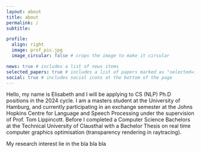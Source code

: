 ```yaml
---
layout: about
title: about
permalink: /
subtitle:

profile:
  align: right
  image: prof_pic.jpg
  image_circular: false # crops the image to make it circular

news: true # includes a list of news items
selected_papers: true # includes a list of papers marked as "selected={true}"
social: true # includes social icons at the bottom of the page
---
```




Hello, my name is Elisabeth and I will be applying to CS (NLP) Ph.D positions in the 2024 cycle. 
I am a masters student at the University of Hamburg, and currently participating in an exchange semester at the Johns Hopkins Centre for Language and Speech Processing under the supervision of Prof. Tom Lippincott. Before I completed a Computer Science Bachelors at the Technical University of Clausthal with a Bachelor Thesis on real time computer graphics optimisation (transparency rendering in raytracing).

My research interest lie in the bla bla bla
